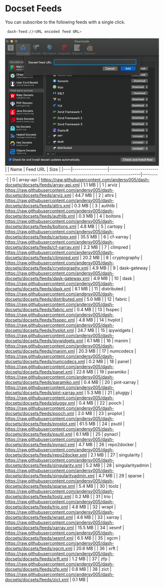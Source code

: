 # Docset Feeds

You can subscribe to the following feeds with a single click.

```bash
 dash-feed://<URL encoded feed URL>
```


![dash-docsets](https://github.com/andersy005/dash-docsets/raw/main/images/how-to-add-feed.png)
|    | Name             | Feed URL                                                                                     | Size    |
|----|------------------|----------------------------------------------------------------------------------------------|---------|
|  0 | array-api        | https://raw.githubusercontent.com/andersy005/dash-docsets/docsets/feeds/array-api.xml        | 1.1 MB  |
|  1 | arviz            | https://raw.githubusercontent.com/andersy005/dash-docsets/docsets/feeds/arviz.xml            | 44.7 MB |
|  2 | attrs            | https://raw.githubusercontent.com/andersy005/dash-docsets/docsets/feeds/attrs.xml            | 0.3 MB  |
|  3 | authlib          | https://raw.githubusercontent.com/andersy005/dash-docsets/docsets/feeds/authlib.xml          | 0.3 MB  |
|  4 | boltons          | https://raw.githubusercontent.com/andersy005/dash-docsets/docsets/feeds/boltons.xml          | 4.8 MB  |
|  5 | cartopy          | https://raw.githubusercontent.com/andersy005/dash-docsets/docsets/feeds/cartopy.xml          | 35.5 MB |
|  6 | cf-xarray        | https://raw.githubusercontent.com/andersy005/dash-docsets/docsets/feeds/cf-xarray.xml        | 2.2 MB  |
|  7 | climpred         | https://raw.githubusercontent.com/andersy005/dash-docsets/docsets/feeds/climpred.xml         | 20.2 MB |
|  8 | cryptography     | https://raw.githubusercontent.com/andersy005/dash-docsets/docsets/feeds/cryptography.xml     | 4.9 MB  |
|  9 | dask-gateway     | https://raw.githubusercontent.com/andersy005/dash-docsets/docsets/feeds/dask-gateway.xml     | 4.9 MB  |
| 10 | dask             | https://raw.githubusercontent.com/andersy005/dash-docsets/docsets/feeds/dask.xml             | 8.1 MB  |
| 11 | distributed      | https://raw.githubusercontent.com/andersy005/dash-docsets/docsets/feeds/distributed.xml      | 5.0 MB  |
| 12 | fabric           | https://raw.githubusercontent.com/andersy005/dash-docsets/docsets/feeds/fabric.xml           | 0.4 MB  |
| 13 | fsspec           | https://raw.githubusercontent.com/andersy005/dash-docsets/docsets/feeds/fsspec.xml           | 4.8 MB  |
| 14 | hvplot           | https://raw.githubusercontent.com/andersy005/dash-docsets/docsets/feeds/hvplot.xml           | 24.7 MB |
| 15 | ipywidgets       | https://raw.githubusercontent.com/andersy005/dash-docsets/docsets/feeds/ipywidgets.xml       | 6.1 MB  |
| 16 | manim            | https://raw.githubusercontent.com/andersy005/dash-docsets/docsets/feeds/manim.xml            | 20.3 MB |
| 17 | numcodecs        | https://raw.githubusercontent.com/andersy005/dash-docsets/docsets/feeds/numcodecs.xml        | 0.2 MB  |
| 18 | panel            | https://raw.githubusercontent.com/andersy005/dash-docsets/docsets/feeds/panel.xml            | 22.6 MB |
| 19 | paramiko         | https://raw.githubusercontent.com/andersy005/dash-docsets/docsets/feeds/paramiko.xml         | 0.4 MB  |
| 20 | pint-xarray      | https://raw.githubusercontent.com/andersy005/dash-docsets/docsets/feeds/pint-xarray.xml      | 5.3 MB  |
| 21 | pluggy           | https://raw.githubusercontent.com/andersy005/dash-docsets/docsets/feeds/pluggy.xml           | 0.4 MB  |
| 22 | pooch            | https://raw.githubusercontent.com/andersy005/dash-docsets/docsets/feeds/pooch.xml            | 2.0 MB  |
| 23 | proplot          | https://raw.githubusercontent.com/andersy005/dash-docsets/docsets/feeds/proplot.xml          | 61.5 MB |
| 24 | psutil           | https://raw.githubusercontent.com/andersy005/dash-docsets/docsets/feeds/psutil.xml           | 6.1 MB  |
| 25 | pynacl           | https://raw.githubusercontent.com/andersy005/dash-docsets/docsets/feeds/pynacl.xml           | 4.7 MB  |
| 26 | repo2docker      | https://raw.githubusercontent.com/andersy005/dash-docsets/docsets/feeds/repo2docker.xml      | 2.1 MB  |
| 27 | singularity      | https://raw.githubusercontent.com/andersy005/dash-docsets/docsets/feeds/singularity.xml      | 5.2 MB  |
| 28 | singularityadmin | https://raw.githubusercontent.com/andersy005/dash-docsets/docsets/feeds/singularityadmin.xml | 4.7 MB  |
| 29 | sparse           | https://raw.githubusercontent.com/andersy005/dash-docsets/docsets/feeds/sparse.xml           | 5.4 MB  |
| 30 | toolz            | https://raw.githubusercontent.com/andersy005/dash-docsets/docsets/feeds/toolz.xml            | 0.2 MB  |
| 31 | trio             | https://raw.githubusercontent.com/andersy005/dash-docsets/docsets/feeds/trio.xml             | 4.8 MB  |
| 32 | wrapt            | https://raw.githubusercontent.com/andersy005/dash-docsets/docsets/feeds/wrapt.xml            | 4.6 MB  |
| 33 | xarray           | https://raw.githubusercontent.com/andersy005/dash-docsets/docsets/feeds/xarray.xml           | 15.5 MB |
| 34 | xesmf            | https://raw.githubusercontent.com/andersy005/dash-docsets/docsets/feeds/xesmf.xml            | 6.5 MB  |
| 35 | xgcm             | https://raw.githubusercontent.com/andersy005/dash-docsets/docsets/feeds/xgcm.xml             | 20.6 MB |
| 36 | xrft             | https://raw.githubusercontent.com/andersy005/dash-docsets/docsets/feeds/xrft.xml             | 1.2 MB  |
| 37 | zfp              | https://raw.githubusercontent.com/andersy005/dash-docsets/docsets/feeds/zfp.xml              | 0.8 MB  |
| 38 | zict             | https://raw.githubusercontent.com/andersy005/dash-docsets/docsets/feeds/zict.xml             | 0.1 MB  |
